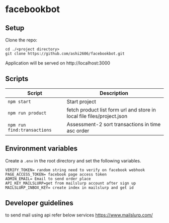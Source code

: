 # facebookbot


## Setup

Clone the repo:
```
cd ./<project directory>
git clone https://github.com/ashi2606/facebookbot.git
```

Application will be served on http://localhost:3000


## Scripts

| Script           | Description                                     |
| ---------------- | ----------------------------------------------- |
| `npm start`      | Start project|
| `npm run product` | fetch product list form url and store in local file  files/project.json |
| `npm run find:transactions` | Assessment-2  sort transactions in time asc order |




## Environment variables

Create a `.env` in the root directory and set the following variables.
```
VERIFY_TOKEN= random string need to verify on facebook webhook
PAGE_ACCESS_TOKEN= facebook page access token
ADMIN_EMAIL= Email to send order place
API_KEY_MAILSLURP=get from mailslurp account after sign up
MAILSLURP_INBOX_KEY= create index in mailslurp and get id
```

## Developer guidelines

to send mail using api refer below services
https://www.mailslurp.com/
